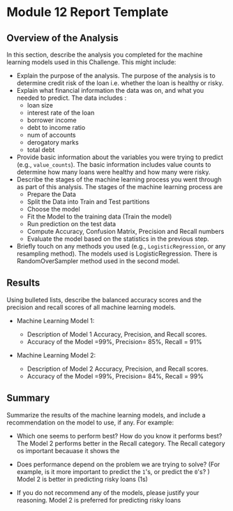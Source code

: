 # Module 12 Report Template

## Overview of the Analysis

In this section, describe the analysis you completed for the machine learning models used in this Challenge. This might include:

* Explain the purpose of the analysis.
    The purpose of the analysis is to determine credit risk of the loan i.e. whether the loan is healthy or risky. 
* Explain what financial information the data was on, and what you needed to predict.
    The data includes :
    * loan size
    * interest rate	of the loan
    * borrower income	
    * debt to income ratio
    * num of accounts	
    * derogatory marks	
    * total debt
* Provide basic information about the variables you were trying to predict (e.g., `value_counts`).
 The basic information includes value counts to determine how many loans were healthy and how many were risky.
* Describe the stages of the machine learning process you went through as part of this analysis.
    The stages of the machine learning process are
    * Prepare the Data
    * Split the Data into Train and Test partitions
    * Choose the model
    * Fit the Model to the training data (Train the model)
    * Run prediction on the test data
    * Compute Accuracy, Confusion Matrix, Precision and Recall numbers
    * Evaluate the model based on the statistics in the previous step.
* Briefly touch on any methods you used (e.g., `LogisticRegression`, or any resampling method).
    The models used is LogisticRegression. There is RandomOverSampler method used in the second model.
## Results

Using bulleted lists, describe the balanced accuracy scores and the precision and recall scores of all machine learning models.

* Machine Learning Model 1:
  * Description of Model 1 Accuracy, Precision, and Recall scores.
  * Accuracy of the Model =99%, Precision= 85%, Recall = 91%


* Machine Learning Model 2:
  * Description of Model 2 Accuracy, Precision, and Recall scores.
  * Accuracy of the Model =99%, Precision= 84%, Recall = 99%

## Summary

Summarize the results of the machine learning models, and include a recommendation on the model to use, if any. For example:
* Which one seems to perform best? How do you know it performs best?
The Model 2 performs better in the Recall category. The Recall category os important becauase it shows the 
* Does performance depend on the problem we are trying to solve? (For example, is it more important to predict the `1`'s, or predict the `0`'s? )
Model 2 is better in predicting risky loans (1s)

* If you do not recommend any of the models, please justify your reasoning.
Model 2 is preferred for predicting risky loans 

